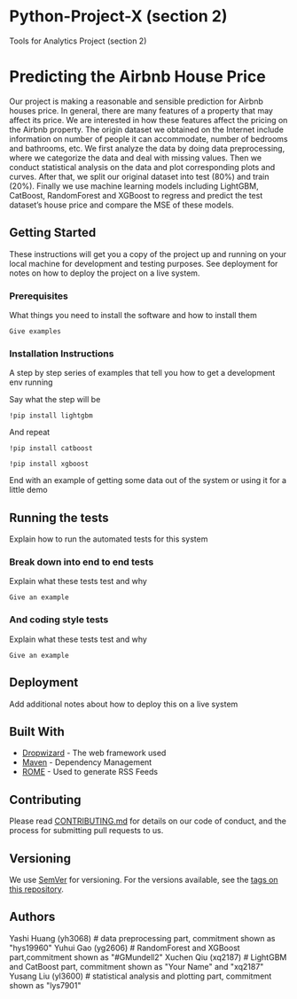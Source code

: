 
# Python-Project-X (section 2)
Tools for Analytics Project (section 2)
# Predicting the Airbnb House Price

Our project is making a reasonable and sensible prediction for Airbnb houses price. In general, there are many features of a property that may affect its price. We are interested in how these features affect the pricing on the Airbnb property. The origin dataset we obtained on the Internet include information on number of people it can accommodate, number of bedrooms and bathrooms, etc. We first analyze the data by doing data preprocessing, where we categorize the data and deal with missing values. Then we conduct statistical analysis on the data and plot corresponding plots and curves. After that, we split our original dataset into test (80%) and train (20%). Finally we use machine learning models including LightGBM, CatBoost, RandomForest and XGBoost to regress and predict the test dataset’s house price and compare the MSE of these models. 


## Getting Started

These instructions will get you a copy of the project up and running on your local machine for development and testing purposes. See deployment for notes on how to deploy the project on a live system.

### Prerequisites

What things you need to install the software and how to install them

```
Give examples
```

### Installation Instructions

A step by step series of examples that tell you how to get a development env running

Say what the step will be

```
!pip install lightgbm
```

And repeat

```
!pip install catboost
```

```
!pip install xgboost
```

End with an example of getting some data out of the system or using it for a little demo

## Running the tests

Explain how to run the automated tests for this system

### Break down into end to end tests

Explain what these tests test and why

```
Give an example
```

### And coding style tests

Explain what these tests test and why

```
Give an example
```

## Deployment

Add additional notes about how to deploy this on a live system

## Built With

* [Dropwizard](http://www.dropwizard.io/1.0.2/docs/) - The web framework used
* [Maven](https://maven.apache.org/) - Dependency Management
* [ROME](https://rometools.github.io/rome/) - Used to generate RSS Feeds

## Contributing

Please read [CONTRIBUTING.md](https://gist.github.com/PurpleBooth/b24679402957c63ec426) for details on our code of conduct, and the process for submitting pull requests to us.

## Versioning

We use [SemVer](http://semver.org/) for versioning. For the versions available, see the [tags on this repository](https://github.com/your/project/tags). 

## Authors

Yashi Huang (yh3068) # data preprocessing part, commitment shown as "hys19960"
Yuhui Gao (yg2606) # RandomForest and XGBoost part,commitment shown as "#GMundell2"
Xuchen Qiu (xq2187) # LightGBM and CatBoost part, commitment shown as "Your Name" and "xq2187" 
Yusang Liu (yl3600) # statistical analysis and plotting part, commitment shown as "lys7901"

